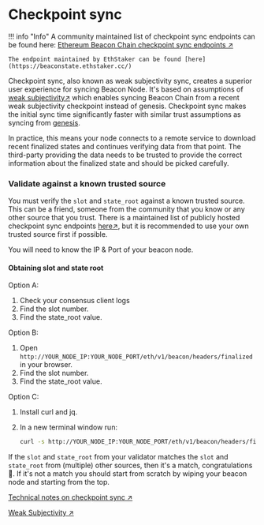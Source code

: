 # Checkpoint sync

!!! info "Info"
    A community maintained list of checkpoint sync endpoints can be found here: [Ethereum Beacon Chain checkpoint sync endpoints ↗](https://eth-clients.github.io/checkpoint-sync-endpoints/)

    The endpoint maintained by EthStaker can be found [here](https://beaconstate.ethstaker.cc/)


Checkpoint sync, also known as weak subjectivity sync, creates a superior user experience for syncing Beacon Node. It's based on assumptions of [weak subjectivity↗](https://ethereum.org/en/developers/docs/consensus-mechanisms/pos/weak-subjectivity) which enables syncing Beacon Chain from a recent weak subjectivity checkpoint instead of genesis. Checkpoint sync makes the initial sync time significantly faster with similar trust assumptions as syncing from [genesis](../../staking-glossary#genesis-block).

In practice, this means your node connects to a remote service to download recent finalized states and continues verifying data from that point. The third-party providing the data needs to be trusted to provide the correct information about the finalized state and should be picked carefully.

### Validate against a known trusted source

You must verify the `slot` and `state_root` against a known trusted source. This can be a friend, someone from the community that you know or any other source that you trust. There is a maintained list of publicly hosted checkpoint sync endpoints [here↗](https://eth-clients.github.io/checkpoint-sync-endpoints/), but it is recommended to use your own trusted source first if possible.

You will need to know the IP & Port of your beacon node.

#### Obtaining slot and state root

Option A:

1. Check your consensus client logs
2. Find the slot number.
3. Find the state\_root value.

Option B:

1. Open `http://YOUR_NODE_IP:YOUR_NODE_PORT/eth/v1/beacon/headers/finalized` in your browser.
2. Find the slot number.
3. Find the state\_root value.

Option C:

1. Install curl and jq.
2.  In a new terminal window run:

    ```bash
    curl -s http://YOUR_NODE_IP:YOUR_NODE_PORT/eth/v1/beacon/headers/finalized | jq .'data.header.message'
    ```

If the `slot` and `state_root` from your validator matches the `slot` and `state_root` from (multiple) other sources, then it's a match, congratulations 🎉. If it's not a match you should start from scratch by wiping your beacon node and starting from the top.

[Technical notes on checkpoint sync ↗](https://notes.ethereum.org/@djrtwo/ws-sync-in-practice)

[Weak Subjectivity ↗](https://ethereum.org/en/developers/docs/consensus-mechanisms/pos/weak-subjectivity)

